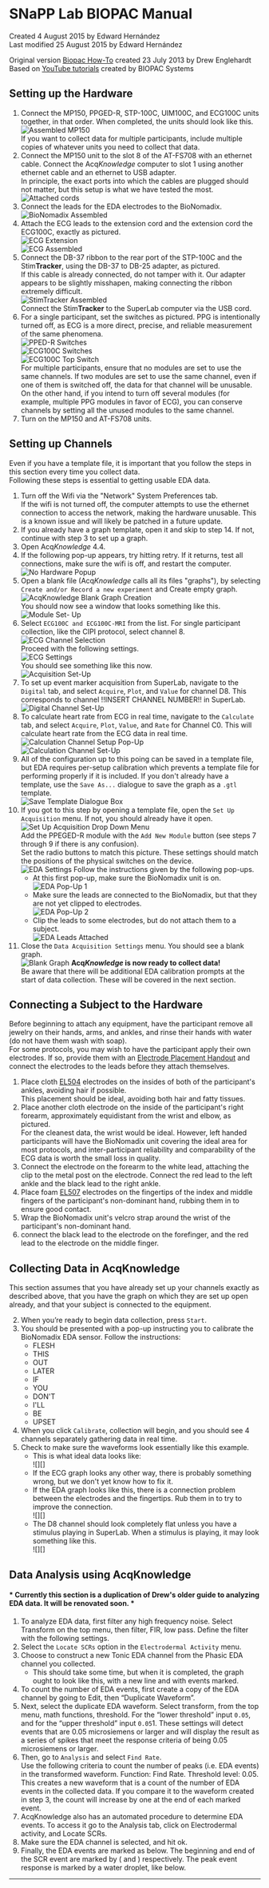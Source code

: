 # SNaPP Lab BIOPAC Manual

Created 4 August 2015 by Edward Hernández  
Last modified 25 August 2015 by Edward Hernández  

Original version [Biopac How-To][Original] created 23 July 2013 by Drew Englehardt  
Based on [YouTube tutorials](https://www.youtube.com/user/BiopacSystems) created by BIOPAC Systems

## Setting up the Hardware

1. Connect the MP150, PPGED-R, STP-100C, UIM100C, and ECG100C units together, in that order. When completed, the units should look like this.  
![Assembled MP150][MP150Assembled]  
If you want to collect data for multiple participants, include multiple copies of whatever units you need to collect that data.
2. Connect the MP150 unit to the slot 8 of the AT-FS708 with an ethernet cable. Connect the Acq*Knowledge* computer to slot 1 using another ethernet cable and an ethernet to USB adapter.  
In principle, the exact ports into which the cables are plugged should not matter, but this setup is what we have tested the most.  
![Attached cords][AT-FS708]
3. Connect the leads for the EDA electrodes to the BioNomadix.  
![BioNomadix Assembled][BioNomadixAssembled]
4. Attach the ECG leads to the extension cord and the extension cord the ECG100C, exactly as pictured.  
![ECG Extension][ECGExtensionAssembled]  
![ECG Assembled][ECGAssembled]
5. Connect the DB-37 ribbon to the rear port of the STP-100C and the Stim**Tracker**, using the DB-37 to DB-25 adapter, as pictured.  
If this cable is already connected, do not tamper with it. Our adapter appears to be slightly misshapen, making connecting the ribbon extremely difficult.  
![StimTracker Assembled][StimTrackerAssembled]  
Connect the Stim**Tracker** to the SuperLab computer via the USB cord.  
5. For a single participant, set the switches as pictured. PPG is intentionally turned off, as ECG is a more direct, precise, and reliable measurement of the same phenomena.  
![PPED-R Switches][PPEGD-RSwitches]  
![ECG100C Switches][ECG100CSwitches]  
![ECG100C Top Switch][ECG100CSwitches2]  
For multiple participants, ensure that no modules are set to use the same channels. If two modules are set to use the same channel, even if one of them is switched off, the data for that channel will be unusable.  
On the other hand, if you intend to turn off several modules (for example, multiple PPG modules in favor of ECG), you can conserve channels by setting all the unused modules to the same channel.
6. Turn on the MP150 and AT-FS708 units.

## Setting up Channels

Even if you have a template file, it is important that you follow the steps in this section every time you collect data.  
Following these steps is essential to getting usable EDA data.

1. Turn off the Wifi via the "Network" System Preferences tab.  
If the wifi is not turned off, the computer attempts to use the ethernet connection to access the network, making the hardware unusable. This is a known issue and will likely be patched in a future update.
2. If you already have a graph template, open it and skip to step 14. If not, continue with step 3 to set up a graph.
3. Open Acq*Knowledge* 4.4.
4. If the following pop-up appears, try hitting retry. If it returns, test all connections, make sure the wifi is off, and restart the computer.  
![No Hardware Popup][NoHardwarePopUp]
5. Open a blank file (Acq*Knowledge* calls all its files "graphs"), by selecting `Create and/or Record a new experiment` and Create empty graph.  
![AcqKnowledge Blank Graph Creation][BlankGraphCreation]  
You should now see a window that looks something like this.  
![Module Set- Up][ModuleSetUp]  
6. Select `ECG100C and ECG100C-MRI` from the list. For single participant collection, like the CIPI protocol, select channel 8.  
![ECG Channel Selection][ECGChannelSettings]  
Proceed with the following settings.  
![ECG Settings][ECGSettings]  
You should see something like this now.  
![Acquisition Set-Up][AcquisitionSetUp1]
8. To set up event marker acquisition from SuperLab, navigate to the `Digital` tab, and select `Acquire`, `Plot`, and `Value` for channel D8. This corresponds to channel !!INSERT CHANNEL NUMBER!! in SuperLab.  
![Digital Channel Set-Up][DigitalSetUp]
12. To calculate heart rate from ECG in real time, navigate to the `Calculate` tab, and select `Acquire`, `Plot`, `Value`, and `Rate` for Channel C0. This will calculate heart rate from the ECG data in real time.  
![Calculation Channel Setup Pop-Up][CalculateSetUpPopUp]  
![Calculation Channel Set-Up][CalculateSetUp]
13. All of the configuration up to this poing can be saved in a template file, but EDA requires per-setup calibration which prevents a template file for performing properly if it is included. If you don't already have a template, use the `Save As...` dialogue to save the graph as a `.gtl` template.  
![Save Template Dialogue Box][SaveTemplateDialogue]
14. If you got to this step by opening a template file, open the `Set Up Acquisition` menu. If not, you should already have it open.  
![Set Up Acquisition Drop Down Menu][AcquisitionDropDown]  
Add the PPEGED-R module with the `Add New Module` button (see steps 7 through 9 if there is any confusion).  
Set the radio buttons to match this picture. These settings should match the positions of the physical switches on the device.  
![EDA Settings][EDASettings]
Follow the instructions given by the following pop-ups.
    * At this first pop-up, make sure the BioNomadix unit is on.  
    ![EDA Pop-Up 1][EDAPopUp1]
    * Make sure the leads are connected to the BioNomadix, but that they are not yet clipped to electrodes.  
    ![EDA Pop-Up 2][EDAPopUp2]
    * Clip the leads to some electrodes, but do not attach them to a subject.  
    ![EDA Leads Attached][BioNomadixAssembled2]
17. Close the `Data Acquisition Settings` menu.  You should see a blank graph.  
![Blank Graph][BlankGraph]
**Acq*Knowledge* is now ready to collect data!**  
Be aware that there will be additional EDA calibration prompts at the start of data collection. These will be covered in the next section.

## Connecting a Subject to the Hardware

Before beginning to attach any equipment, have the participant remove all jewelry on their hands, arms, and ankles, and rinse their hands with water (do not have them wash with soap).  
For some protocols, you may wish to have the participant apply their own electrodes. If so, provide them with an [Electrode Placement Handout]() and connect the electrodes to the leads before they attach themselves.

1. Place cloth [EL504](http://www.biopac.com/disposable-cloth-electrode-30) electrodes on the insides of both of the participant's ankles, avoiding hair if possible.  
This placement should be ideal, avoiding both hair and fatty tissues.  
2. Place another cloth electrode on the inside of the participant's right forearm, approximately equidistant from the wrist and elbow, as pictured.  
For the cleanest data, the wrist would be ideal. However, left handed participants will have the BioNomadix unit covering the ideal area for most protocols, and inter-participant reliability and comparability of the ECG data is worth the small loss in quality.  
3. Connect the electrode on the forearm to the white lead, attaching the clip to the metal post on the electrode. Connect the red lead to the left ankle and the black lead to the right ankle.
4. Place foam [EL507](https://www.biopac.com/disposable-electrodermal-electrode-100-education) electrodes on the fingertips of the index and middle fingers of the participant's non-dominant hand, rubbing them in to ensure good contact.
5. Wrap the BioNomadix unit's velcro strap around the wrist of the participant's non-dominant hand.
6. connect the black lead to the electrode on the forefinger, and the red lead to the electrode on the middle finger.

## Collecting Data in AcqKnowledge

This section assumes that you have already set up your channels exactly as described above, that you have the graph on which they are set up open already, and that your subject is connected to the equipment.

2. When you’re ready to begin data collection, press `Start`.
2. You should be presented with a pop-up instructing you to calibrate the BioNomadix EDA sensor. Follow the instructions:
    * FLESH
    * THIS
    * OUT
    * LATER
    * IF
    * YOU
    * DON'T
    * I'LL
    * BE
    * UPSET
3. When you click `Calibrate`, collection will begin, and you should see 4 channels separately gathering data in real time.
4. Check to make sure the waveforms look essentially like this example.
    * This is what ideal data looks like:  
    ![][]
    * If the ECG graph looks any other way, there is probably something wrong, but we don't yet know how to fix it.
    * If the EDA graph looks like this, there is a connection problem between the electrodes and the fingertips. Rub them in to try to improve the connection.  
    ![][]
    * The D8 channel should look completely flat unless you have a stimulus playing in SuperLab. When a stimulus is playing, it may look something like this.  
    ![][]

## Data Analysis using AcqKnowledge

#### \* **Currently this section is a duplication of Drew's older guide to analyzing EDA data. It will be renovated soon.** \*

1. To analyze EDA data, first filter any high frequency noise. Select Transform on the top menu, then filter, FIR, low pass. Define the filter with the following settings.
2. Select the `Locate SCRs` option in the `Electrodermal Activity` menu.
3. Choose to construct a new Tonic EDA channel from the Phasic EDA channel you collected.  
    * This should take some time, but when it is completed, the graph ought to look like this, with a new line and with events marked.
2. To count the number of EDA events, first create a copy of the EDA channel by going to Edit, then “Duplicate Waveform”.
3. Next, select the duplicate EDA waveform. Select transform, from the top menu, math functions, threshold. For the “lower threshold” input `0.05`, and for the “upper threshold” input `0.05`1. These settings will detect events that are 0.05 microsiemens or larger and will display the result as a series of spikes that meet the response criteria of being 0.05 microsiemens or larger. 
4. Then, go to `Analysis` and select `Find Rate`.  
Use the following criteria to count the number of peaks (i.e. EDA events) in the transformed waveform. Function: Find Rate. Threshold level: 0.05.  
This creates a new waveform that is a count of the number of EDA events in the collected data. If you compare it to the waveform created in step 3, the count will increase by one at the end of each marked event.
5. AcqKnowledge also has an automated procedure to determine EDA events. To access it go to the Analysis tab, click on Electrodermal activity, and Locate SCRs.
6. Make sure the EDA channel is selected, and hit ok.
7. Finally, the EDA events are marked as below. The beginning and end of the SCR event are marked by ( and ) respectively. The peak event response is marked by a water droplet, like below.

***

[Original]: Legacy/biopac_howto.docx
[MP150Assembled]: .Pictures/MP150Assembled.jpg
[AT-FS708]: .Pictures/AT-FS708.png
[BioNomadixAssembled]: .Pictures/BioNomadixAssembled.jpg
[ECGExtensionAssembled]: .Pictures/ECGExtensionAssembled.jpg
[ECGAssembled]: .Pictures/ECGAssembled.jpg
[StimTrackerAssembled]: .Pictures/StimTrackerAssembled.jpg
[SuperLabAssembled]: .Pictures/SuperlabAssembled.jpg
[PPEGD-RSwitches]: .Pictures/PPGED-RSwitches.jpg
[ECG100CSwitches]: .Pictures/ECG100CSwitches.jpg
[ECG100CSwitches2]: .Pictures/ECG100CSwitches2.jpg
[NoHardwarePopUp]: .Pictures/NoHardwarePopUp.png
[BlankGraphCreation]: .Pictures/BlankGraphCreation.png
[ModuleSetUp]: .Pictures/ModuleSetUp.png
[ECGChannelSettings]: .Pictures/ECGChannelSettings.png
[ECGSettings]: .Pictures/ECGSettings.png
[AcquisitionSetUp1]: .Pictures/AcquisitionSetUp1.png
[DigitalSetUp]: .Pictures/DigitalSetUp.png
[CalculateSetUpPopUp]: .Pictures/CalculateSetUpPopUp.png
[CalculateSetUp]: .Pictures/CalculateSetUp.png
[SaveTemplateDialogue]: .Pictures/SaveTemplateDialogue.png
[AcquisitionDropDown]: .Pictures/AcquisitionDropDown.png
[EDASettings]: .Pictures/EDASettings.png
[EDAPopUp1]: .Pictures/EDAPopUp1.png
[EDAPopUp2]: .Pictures/EDAPopUp2.png
[BioNomadixAssembled2]: .Pictures/BioNomadixAssembled2.png
[BlankGraph]: .Pictures/BlankGraph.png
[SetUpChannels]: .Pictures/SetUpChannels.png
